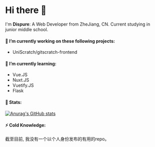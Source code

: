 # Hi there 👋

I'm **Dispure**: A Web Developer from ZheJiang, CN. Current studying in junior middle school.

#### 🔭 I’m currently working on these following projects:
- UniScratch/gitscratch-frontend
#### 🌱 I’m currently learning:
- Vue.JS
- Nuxt.JS
- Vuetify.JS
- Flask
#### 💫 Stats:
[![Anurag's GitHub stats](https://github-readme-stats.vercel.app/api?username=Dispure)](https://github.com/anuraghazra/github-readme-stats)
#### ⚡ Cold Knowledge:
截至目前, 我没有一个以个人身份发布的有用的repo。
